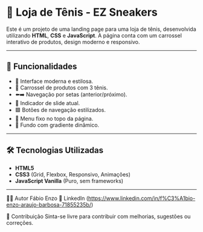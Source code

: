 # 👟 Loja de Tênis - EZ Sneakers

Este é um projeto de uma landing page para uma loja de tênis, desenvolvida utilizando **HTML**, **CSS** e **JavaScript**. A página conta com um carrossel interativo de produtos, design moderno e responsivo.

---

## 🚀 Funcionalidades

- 🎨 Interface moderna e estilosa.
- 🔄 Carrossel de produtos com 3 tênis.
- ⬅️➡️ Navegação por setas (anterior/próximo).
- 🔢 Indicador de slide atual.
- 🟩 Botões de navegação estilizados.
- 🔗 Menu fixo no topo da página.
- 🌈 Fundo com gradiente dinâmico.

---

## 🛠️ Tecnologias Utilizadas

- **HTML5**  
- **CSS3** (Grid, Flexbox, Responsivo, Animações)  
- **JavaScript Vanilla** (Puro, sem frameworks)  

---

🧑‍💻 Autor
Fábio Enzo
🔗 LinkedIn (https://www.linkedin.com/in/f%C3%A1bio-enzo-araujo-barbosa-71855235b/)

🤝 Contribuição
Sinta-se livre para contribuir com melhorias, sugestões ou correções.



